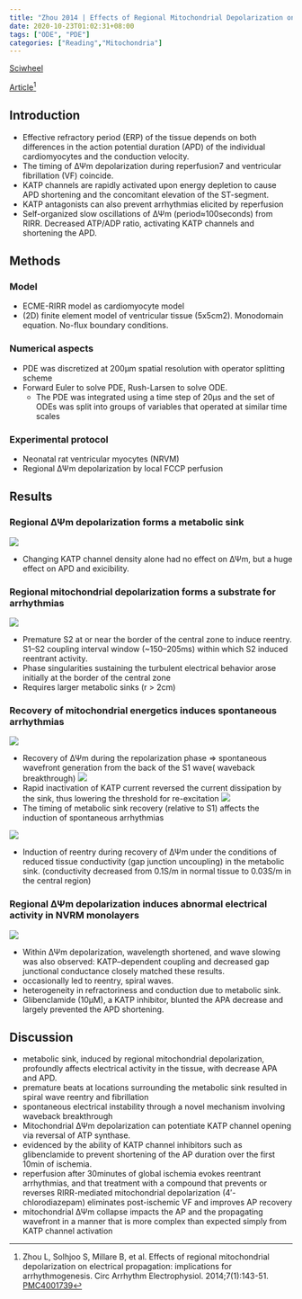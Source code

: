 ```yaml
---
title: "Zhou 2014 | Effects of Regional Mitochondrial Depolarization on Electrical Propagation: Implications for Arrhythmogenesis"
date: 2020-10-23T01:02:31+08:00
tags: ["ODE", "PDE"]
categories: ["Reading","Mitochondria"]
---
```


[Sciwheel](https://sciwheel.com/work/#/items/3960073)

[Article](https://www.ncbi.nlm.nih.gov/pmc/articles/PMC4001739/)[^Zhou2014]

<!--more-->

## Introduction

* Effective refractory period (ERP) of the tissue depends on both differences in the action potential duration (APD) of the individual cardiomyocytes and the conduction velocity.
* The timing of ΔΨm depolarization during reperfusion7 and ventricular fibrillation (VF) coincide.
* KATP channels are rapidly activated upon energy depletion to cause APD shortening and the concomitant elevation of the ST-segment.
* KATP antagonists can also prevent arrhythmias elicited by reperfusion
* Self-organized slow oscillations of ΔΨm (period≈100seconds) from RIRR. Decreased ATP/ADP ratio, activating KATP channels and shortening the APD.

## Methods

### Model
* ECME-RIRR model as cardiomyocyte model
* (2D) finite element model of ventricular tissue (5x5cm2). Monodomain equation. No-flux boundary conditions.

### Numerical aspects
* PDE was discretized at 200μm spatial resolution with operator splitting scheme
* Forward Euler to solve PDE, Rush-Larsen to solve ODE.
    * The PDE was integrated using a time step of 20μs and the set of ODEs was split into groups of variables that operated at similar time scales

### Experimental protocol
* Neonatal rat ventricular myocytes (NRVM)
* Regional ΔΨm depolarization by local FCCP perfusion

## Results
### Regional ΔΨm depolarization forms a metabolic sink
![](https://www.ahajournals.org/cms/attachment/a80ab003-dfac-47c9-b048-6636ffaee778/143fig01.jpg)
* Changing KATP channel density alone had no effect on ΔΨm, but a huge effect on APD and exicibility.

### Regional mitochondrial depolarization forms a substrate for arrhythmias
![](https://www.ahajournals.org/cms/attachment/8be450d2-5113-4fc4-823f-4ad1420b865a/143fig02.jpg)
* Premature S2 at or near the border of the central zone to induce reentry. S1–S2 coupling interval window (~150–205ms) within which S2 induced reentrant activity.
* Phase singularities sustaining the turbulent electrical behavior arose initially at the border of the central zone
* Requires larger metabolic sinks (r > 2cm)

### Recovery of mitochondrial energetics induces spontaneous arrhythmias
![](https://www.ahajournals.org/cms/attachment/d35179a2-13df-4659-a281-1f87d75c1412/143fig03.jpg)
* Recovery of ΔΨm during the repolarization phase => spontaneous wavefront generation from the back of the S1 wave( waveback breakthrough)
![](https://www.ahajournals.org/cms/attachment/3ae14a37-1c09-4d05-b694-9395ed0a3395/143fig04.jpg)
* Rapid inactivation of KATP current reversed the current dissipation by the sink, thus lowering the threshold for re-excitation
![](https://www.ahajournals.org/cms/attachment/01e573c2-1def-4f08-ba9c-36e421fba4fd/143fig05.jpg)
* The timing of metabolic sink recovery (relative to S1) affects the induction of spontaneous arrhythmias

![](https://www.ahajournals.org/cms/attachment/25758d67-6517-46fc-9cbf-c77b3fcbb5ef/143fig06.jpg)
* Induction of reentry during recovery of ΔΨm under the conditions of reduced tissue conductivity (gap junction uncoupling) in the metabolic sink. (conductivity decreased from 0.1S/m in normal tissue to 0.03S/m in the central region)


### Regional ΔΨm depolarization induces abnormal electrical activity in NVRM monolayers
![](https://www.ahajournals.org/cms/attachment/a5d3ca99-fead-472f-b8e6-8149f83eebe8/143fig07.jpg)
* Within ΔΨm depolarization, wavelength shortened, and wave slowing was also observed: KATP–dependent coupling and decreased gap junctional conductance closely matched these results.
* occasionally led to reentry, spiral waves.
* heterogeneity in refractoriness and conduction due to metabolic sink.
* Glibenclamide (10μM), a KATP inhibitor, blunted the APA decrease and largely prevented the APD shortening.

## Discussion
* metabolic sink, induced by regional mitochondrial depolarization, profoundly affects electrical activity in the tissue, with decrease APA and APD.
* premature beats at locations surrounding the metabolic sink resulted in spiral wave reentry and fibrillation
* spontaneous electrical instability through a novel mechanism involving waveback breakthrough
* Mitochondrial ΔΨm depolarization can potentiate KATP channel opening via reversal of ATP synthase.
* evidenced by the ability of KATP channel inhibitors such as glibenclamide to prevent shortening of the AP duration over the first 10min of ischemia.
* reperfusion after 30minutes of global ischemia evokes reentrant arrhythmias, and that treatment with a compound that prevents or reverses RIRR-mediated mitochondrial depolarization (4′-chlorodiazepam) eliminates post-ischemic VF and improves AP recovery
* mitochondrial ΔΨm collapse impacts the AP and the propagating wavefront in a manner that is more complex than expected simply from KATP channel activation

[^Zhou2014]:Zhou L, Solhjoo S, Millare B, et al. Effects of regional mitochondrial depolarization on electrical propagation: implications for arrhythmogenesis. Circ Arrhythm Electrophysiol. 2014;7(1):143-51. [PMC4001739](https://www.ncbi.nlm.nih.gov/pmc/articles/PMC4001739/)
